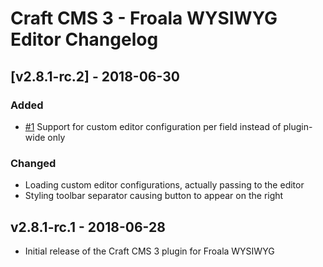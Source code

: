 # Craft CMS 3 - Froala WYSIWYG Editor Changelog

## [v2.8.1-rc.2] - 2018-06-30

### Added

- [#1] Support for custom editor configuration per field instead of plugin-wide only

[#1]: https://github.com/froala/Craft-3-Froala-WYSIWYG/issues/1

### Changed

- Loading custom editor configurations, actually passing to the editor
- Styling toolbar separator causing button to appear on the right

## v2.8.1-rc.1 - 2018-06-28

- Initial release of the Craft CMS 3 plugin for Froala WYSIWYG
